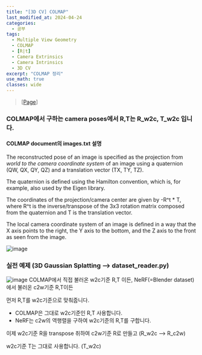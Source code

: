 ```yaml
---
title: "[3D CV] COLMAP"
last_modified_at: 2024-04-24
categories:
  - 공부
tags:
  - Multiple View Geometry
  - COLMAP
  - [R|t]
  - Camera Extrinsics
  - Camera Intrinsics
  - 3D CV
excerpt: "COLMAP 정리"
use_math: true
classes: wide
---
```


> [[Page](https://colmap.github.io/format.html)] 

### COLMAP에서 구하는 camera poses에서 R,T는 R_w2c, T_w2c 입니다.

#### COLMAP document의 images.txt 설명

The reconstructed pose of an image is specified as the projection from _world to the camera coordinate system_ of an image using a quaternion (QW, QX, QY, QZ) and a translation vector (TX, TY, TZ). 

The quaternion is defined using the Hamilton convention, which is, for example, also used by the Eigen library. 

The coordinates of the projection/camera center are given by -R^t * T, where R^t is the inverse/transpose of the 3x3 rotation matrix composed from the quaternion and T is the translation vector. 

The local camera coordinate system of an image is defined in a way that the X axis points to the right, the Y axis to the bottom, and the Z axis to the front as seen from the image.

![image](https://github.com/sandokim/sandokim.github.io/assets/74639652/fa2f888e-796b-4d31-9042-f6ce9d8ab0ca)

### 실전 예제 (3D Gaussian Splatting --> dataset_reader.py)
![image](https://github.com/sandokim/sandokim.github.io/assets/74639652/d55aebdd-14f1-4b11-87c8-3fc5d85abf32)
COLMAP에서 직접 불러온 w2c기준 R,T 이든, NeRF(=Blender dataset)에서 불러온 c2w기준 R,T이든

먼저 R,T를 w2c기준으로 맞춰줍니다. 

- COLMAP은 그대로 w2c기준인 R,T 사용합니다.
- NeRF는 c2w의 역행렬을 구하여 w2c기준의 R,T를 구합니다.

이제 w2c기준 R을 transpose 취하여 c2w기준 R로 만들고 (R_w2c --> R_c2w)

w2c기준 T는 그대로 사용합니다. (T_w2c)


